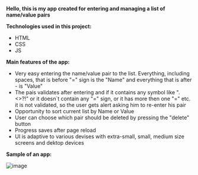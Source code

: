 **Hello, this is my app created for entering and managing a list of name/value pairs**


**Technologies used in this project:**
- HTML
- CSS
- JS


**Main features of the app:**
- Very easy entering the name/value pair to the list. Everything, including spaces, that is before "=" sign is the "Name" and everything that is after - is "Value"
- The pais validates after entering and if it contains any symbol like ".<>?!" or it doesn`t contain any "=" sign, or it has more then one "=" etc. it is not validated, so the user gets alert asking him to re-enter his pair
- Opportunity to sort current list by Name or Value
- User can choose which pair should be deleted by pressing the "delete" button
- Progress saves after page reload
- UI is adaptive to various devises with extra-small, small, medium size screens and dektop devices

**Sample of an app:**

![image](https://github.com/user-attachments/assets/80b44c81-4dde-4607-a227-593417462127)
